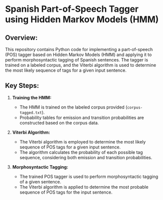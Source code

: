 # Spanish Part-of-Speech Tagger using Hidden Markov Models (HMM)

## Overview:

This repository contains Python code for implementing a part-of-speech (POS) tagger based on Hidden Markov Models (HMM) and applying it to perform morphosyntactic tagging of Spanish sentences. The tagger is trained on a labeled corpus, and the Viterbi algorithm is used to determine the most likely sequence of tags for a given input sentence.


## Key Steps:

1. **Training the HMM:**
   - The HMM is trained on the labeled corpus provided (`corpus-tagged.txt`).
   - Probability tables for emission and transition probabilities are constructed based on the corpus data.

2. **Viterbi Algorithm:**
   - The Viterbi algorithm is employed to determine the most likely sequence of POS tags for a given input sentence.
   - The algorithm calculates the probability of each possible tag sequence, considering both emission and transition probabilities.

3. **Morphosyntactic Tagging:**
   - The trained POS tagger is used to perform morphosyntactic tagging of a given sentence.
   - The Viterbi algorithm is applied to determine the most probable sequence of POS tags for the input sentence.

